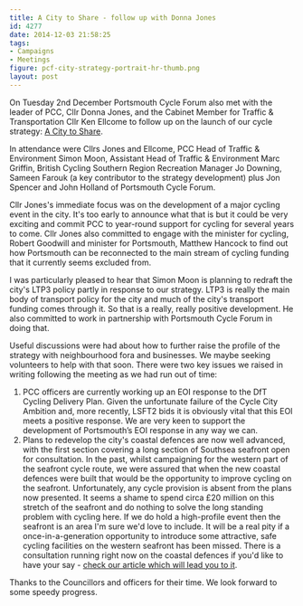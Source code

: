 ```yaml
---
title: A City to Share - follow up with Donna Jones
id: 4277
date: 2014-12-03 21:58:25
tags:
- Campaigns
- Meetings
figure: pcf-city-strategy-portrait-hr-thumb.png
layout: post
---
```


On Tuesday 2nd December Portsmouth Cycle Forum also met with the leader of PCC, Cllr Donna Jones, and the Cabinet Member for Traffic &amp; Transportation Cllr Ken Ellcome to follow up on the launch of our cycle strategy: [A City to Share](http://acitytoshare.org "A City to Share").

In attendance were Cllrs Jones and Ellcome, PCC Head of Traffic &amp; Environment Simon Moon, Assistant Head of Traffic &amp; Environment Marc Griffin, British Cycling Southern Region Recreation Manager Jo Downing, Sameen Farouk (a key contributor to the strategy development) plus Jon Spencer and John Holland of Portsmouth Cycle Forum.

Cllr Jones's immediate focus was on the development of a major cycling event in the city. It's too early to announce what that is but it could be very exciting and commit PCC to year-round support for cycling for several years to come. Cllr Jones also committed to engage with the minister for cycling, Robert Goodwill and minister for Portsmouth, Matthew Hancock to find out how Portsmouth can be reconnected to the main stream of cycling funding that it currently seems excluded from.

I was particularly pleased to hear that Simon Moon is planning to redraft the city's LTP3 policy partly in response to our strategy. LTP3 is really the main body of transport policy for the city and much of the city's transport funding comes through it. So that is a really, really positive development. He also committed to work in partnership with Portsmouth Cycle Forum in doing that.

Useful discussions were had about how to further raise the profile of the strategy with neighbourhood fora and businesses. We maybe seeking volunteers to help with that soon. There were two key issues we raised in writing following the meeting as we had run out of time:

1.  PCC officers are currently working up an EOI response to the DfT Cycling Delivery Plan. Given the unfortunate failure of the Cycle City Ambition and, more recently, LSFT2 bids it is obviously vital that this EOI meets a positive response. We are very keen to support the development of Portsmouth’s EOI response in any way we can.
2.  Plans to redevelop the city's coastal defences are now well advanced, with the first section covering a long section of Southsea seafront open for consultation. In the past, whilst campaigning for the western part of the seafront cycle route, we were assured that when the new coastal defences were built that would be the opportunity to improve cycling on the seafront. Unfortunately, any cycle provision is absent from the plans now presented. It seems a shame to spend circa £20 million on this stretch of the seafront and do nothing to solve the long standing problem with cycling here. If we do hold a high-profile event then the seafront is an area I'm sure we'd love to include. It will be a real pity if a once-in-a-generation opportunity to introduce some attractive, safe cycling facilities on the western seafront has been missed.
There is a consultation running right now on the coastal defences if you'd like to have your say - [check our article which will lead you to it](http://www.pompeybug.co.uk/2014/11/the-future-of-southseas-coast-consultation/ "The future of Southsea’s coast – consultation").

Thanks to the Councillors and officers for their time. We look forward to some speedy progress.
